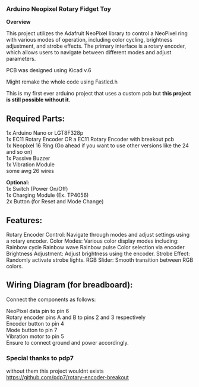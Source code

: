 ### Arduino Neopixel Rotary Fidget Toy
**Overview**

This project utilizes the Adafruit NeoPixel library to control a NeoPixel ring with various modes of operation, including color cycling, brightness adjustment, and strobe effects. The primary interface is a rotary encoder, which allows users to navigate between different modes and adjust parameters.

PCB was designed using Kicad v.6
  
Might remake the whole code using Fastled.h  
  
This is my first ever arduino project that uses a custom pcb but **this project is still possible without it.**
  
## Required Parts:  
1x Arduino Nano or LGT8F328p  
1x EC11 Rotary Encoder OR a EC11 Rotary Encoder with breakout pcb  
1x Neopixel 16 Ring (Go ahead if you want to use other versions like the 24 and so on)  
1x Passive Buzzer   
1x Vibration Module  
some awg 26 wires
  
**Optional:**  
1x Switch (Power On/Off)  
1x Charging Module (Ex. TP4056)  
2x Button (for Reset and Mode Change) 

## Features:   
Rotary Encoder Control: Navigate through modes and adjust settings using a rotary encoder.
Color Modes: Various color display modes including:
Rainbow cycle
Rainbow wave
Rainbow pulse
Color selection via encoder
Brightness Adjustment: Adjust brightness using the encoder.
Strobe Effect: Randomly activate strobe lights.
RGB Slider: Smooth transition between RGB colors.

## Wiring Diagram (for breadboard):  
Connect the components as follows:  

NeoPixel data pin to pin 6  
Rotary encoder pins A and B to pins 2 and 3 respectively  
Encoder button to pin 4  
Mode button to pin 7  
Vibration motor to pin 5  
Ensure to connect ground and power accordingly.  

### Special thanks to pdp7  
without them this project wouldnt exists  
https://github.com/pdp7/rotary-encoder-breakout  
  
